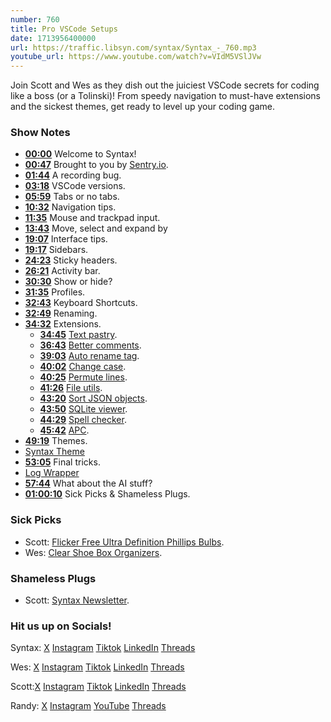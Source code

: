 ```yaml
---
number: 760
title: Pro VSCode Setups
date: 1713956400000
url: https://traffic.libsyn.com/syntax/Syntax_-_760.mp3
youtube_url: https://www.youtube.com/watch?v=VIdM5VSlJVw
---
```


Join Scott and Wes as they dish out the juiciest VSCode secrets for coding like a boss (or a Tolinski)! From speedy navigation to must-have extensions and the sickest themes, get ready to level up your coding game.

### Show Notes

* **[00:00](#t=00:00)** Welcome to Syntax!
* **[00:47](#t=00:47)** Brought to you by [Sentry.io](https://www.sentry.io/syntax).
* **[01:44](#t=01:44)** A recording bug.
* **[03:18](#t=03:18)** VSCode versions.
* **[05:59](#t=05:59)** Tabs or no tabs.
* **[10:32](#t=10:32)** Navigation tips.
* **[11:35](#t=11:35)** Mouse and trackpad input.
* **[13:43](#t=13:43)** Move, select and expand by
* **[19:07](#t=19:07)** Interface tips.
* **[19:17](#t=19:17)** Sidebars.
* **[24:23](#t=24:23)** Sticky headers.
* **[26:21](#t=26:21)** Activity bar.
* **[30:30](#t=30:30)** Show or hide?
* **[31:35](#t=31:35)** Profiles.
* **[32:43](#t=32:43)** Keyboard Shortcuts.
* **[32:49](#t=32:49)** Renaming.
* **[34:32](#t=34:32)** Extensions.
    * **[34:45](#t=34:45)** [Text pastry](https://marketplace.visualstudio.com/items?itemName=jkjustjoshing.vscode-text-pastry).
    * **[36:43](#t=36:43)** [Better comments](https://marketplace.visualstudio.com/items?itemName=aaron-bond.better-comments).
    * **[39:03](#t=39:03)** [Auto rename tag](https://marketplace.visualstudio.com/items?itemName=formulahendry.auto-rename-tag).
    * **[40:02](#t=40:02)** [Change case](https://marketplace.visualstudio.com/items?itemName=wmaurer.change-case).
    * **[40:25](#t=40:25)** [Permute lines](https://marketplace.visualstudio.com/items?itemName=earshinov.permute-lines).
    * **[41:26](#t=41:26)** [File utils](https://marketplace.visualstudio.com/items?itemName=sleistner.vscode-fileutils).
    * **[43:20](#t=43:20)** [Sort JSON objects](https://marketplace.visualstudio.com/items?itemName=richie5um2.vscode-sort-json).
    * **[43:50](#t=43:50)** [SQLite viewer](https://marketplace.visualstudio.com/items?itemName=qwtel.sqlite-viewer).
    * **[44:29](#t=44:29)** [Spell checker](https://marketplace.visualstudio.com/items?itemName=streetsidesoftware.code-spell-checker).
    * **[45:42](#t=45:42)** [APC](https://marketplace.visualstudio.com/items?itemName=drcika.apc-extension).
* **[49:19](#t=49:19)** Themes.
* [Syntax Theme](https://marketplace.visualstudio.com/items?itemName=SyntaxFM.syntaxfm)
* **[53:05](#t=53:05)** Final tricks.
* [Log Wrapper](https://marketplace.visualstudio.com/items?itemName=WooodHead.vscode-wrap-console-log-simple)
* **[57:44](#t=57:44)** What about the AI stuff?
* **[01:00:10](#t=01:00:10)** Sick Picks & Shameless Plugs.

### Sick Picks

- Scott: [Flicker Free Ultra Definition Phillips Bulbs](https://amzn.to/3TL1SNY).
- Wes: [Clear Shoe Box Organizers](https://www.amazon.ca/IRIS-USA-Inc-CNL-5-Storage/dp/B07DFBSTFR).

### Shameless Plugs

- Scott: [Syntax Newsletter](https://syntax.fm/snackpack).

### Hit us up on Socials!

Syntax: [X](https://twitter.com/syntaxfm) [Instagram](https://www.instagram.com/syntax_fm/) [Tiktok](https://www.tiktok.com/@syntaxfm) [LinkedIn](https://www.linkedin.com/company/96077407/admin/feed/posts/) [Threads](https://www.threads.net/@syntax_fm)

Wes: [X](https://twitter.com/wesbos) [Instagram](https://www.instagram.com/wesbos/) [Tiktok](https://www.tiktok.com/@wesbos) [LinkedIn](https://www.linkedin.com/in/wesbos/) [Threads](https://www.threads.net/@wesbos)

Scott:[X](https://twitter.com/stolinski) [Instagram](https://www.instagram.com/stolinski/) [Tiktok](https://www.tiktok.com/@stolinski) [LinkedIn](https://www.linkedin.com/in/stolinski/) [Threads](https://www.threads.net/@stolinski)

Randy: [X](https://twitter.com/randyrektor) [Instagram](https://www.instagram.com/randyrektor/) [YouTube](https://www.youtube.com/@randyrektor) [Threads](https://www.threads.net/@randyrektor)
